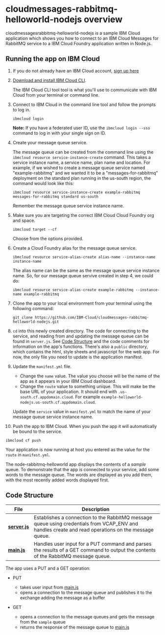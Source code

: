 # cloudmessages-rabbitmq-helloworld-nodejs overview

cloudmessagesrabbitmq-helloworld-nodejs is a sample IBM Cloud application which shows you how to connect to an IBM Cloud Messages for RabbitMQ service to a IBM Cloud Foundry application written in Node.js.

## Running the app on IBM Cloud

1. If you do not already have an IBM Cloud account, [sign up here][IBMCloud_signup_url]

2. [Download and install IBM Cloud CLI](https://cloud.ibm.com/docs/cli/reference/bluemix_cli/download_cli.html).

   The IBM Cloud CLI tool tool is what you'll use to communicate with IBM Cloud from your terminal or command line.

3. Connect to IBM Cloud in the command line tool and follow the prompts to log in.

    ```shell
    ibmcloud login
    ```

    **Note:** If you have a federated user ID, use the `ibmcloud login --sso` command to log in with your single sign on ID.

4. Create your message queue service.

      The message queue can be created from the command line using the `ibmcloud resource service-instance-create` command. This takes a
      service instance name, a service name, plan name and location. For example, if we wished to create a message queue service named "example-rabbitmq" and we wanted it to be a "messages-for-rabbitmq" deployment on the standard plan running in the us-south region, the command would look like this:

      ```shell
      ibmcloud resource service-instance-create example-rabbitmq messages-for-rabbitmq standard us-south
      ```
      Remember the message queue service instance name.

5. Make sure you are targeting the correct IBM Cloud Cloud Foundry org and space.

   ```shell
   ibmcloud target --cf
   ```
   
   Choose from the options provided.

6. Create a Cloud Foundry alias for the message queue service.
   
   ```shell
   ibmcloud resource service-alias-create alias-name --instance-name instance-name
   ```

   The alias name can be the same as the message queue service instance name. So, for our message queue servive created in step 4, we could do:

   ```shell
   ibmcloud resource service-alias-create example-rabbitmq --instance-name example-rabbitmq
   ```

7. Clone the app to your local environment from your terminal using the following command:

   ```shell
   git clone https://github.com/IBM-Cloud/cloudmessages-rabbitmq-helloworld-nodejs.git
   ```

8. `cd` into this newly created directory. The code for connecting to the service, and reading from and updating the message queue can be found in `server.js`. See [Code Structure](#code-structure) and the code comments for information on the app's functions. There's also a `public` directory, which contains the html, style sheets and javascript for the web app. For now, the only file you need to update is the application manifest.

9. Update the `manifest.yml` file.

   - Change the `name` value. The value you choose will be the name of the app as it appears in your IBM Cloud dashboard.
   - Change the `route` value to something unique. This will make be the base URL of your application. It should end with `.us-south.cf.appdomain.cloud`. For example `example-helloworld-nodejs.us-south.cf.appdomain.cloud`.

   Update the `service` value in `manifest.yml` to match the name of your message queue service instance name.

10. Push the app to IBM Cloud. When you push the app it will automatically be bound to the service.

  ```shell
  ibmcloud cf push
  ```

Your application is now running at host you entered as the value for the `route` in `manifest.yml`.

The node-rabbitmq-helloworld app displays the contents of a _sample_ queue. To demonstrate that the app is connected to your service, add some words to the message queue. The words are displayed as you add them, with the most recently added words displayed first.

## Code Structure

| File | Description |
| ---- | ----------- |
|[**server.js**](server.js)|Establishes a connection to the RabbitMQ message queue using credentials from VCAP_ENV and handles create and read operations on the message queue. |
|[**main.js**](public/javascripts/main.js)|Handles user input for a PUT command and parses the results of a GET command to output the contents of the RabbitMQ message queue.|

The app uses a PUT and a GET operation:

- PUT
  - takes user input from [main.js](public/javascript/main.js)
  - opens a connection to the message queue and publishes it to the exchange adding the message as a buffer

- GET
  - opens a connection to the message queues and gets the message from the `sample` queue
  - returns the response of the message queue to [main.js](public/javascript/main.js)



[messages_for_rabbitmq_url]: https://cloud.ibm.com/catalog/services/messages-for-rabbitmq
[IBMCloud_signup_url]: https://cloud.ibm.com/registration/?cm_mmc=Display-SampleApp-_-IBMCloudSampleApp-messagesforrabbitmq
